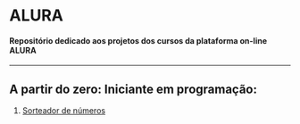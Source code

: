 # ALURA
#### Repositório dedicado aos projetos dos cursos da plataforma on-line ALURA
---
## A partir do zero: Iniciante em programação:
  1. [Sorteador de números](https://github.com/BorgesMTP/ALURA/tree/main/sorteador-numeros)
